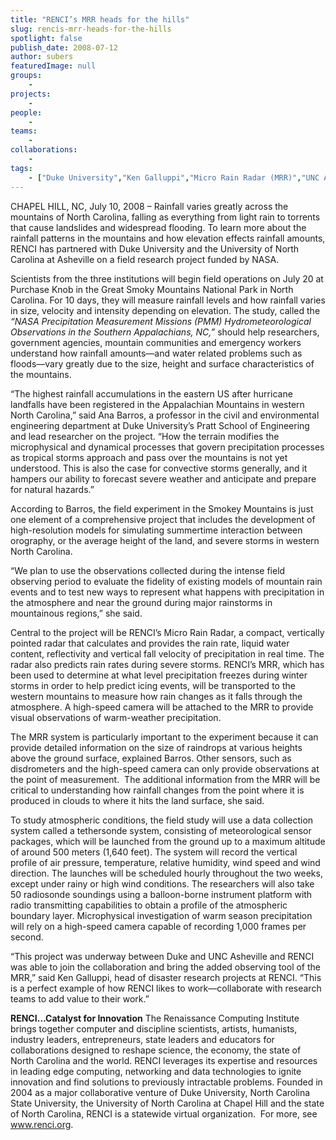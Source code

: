 ```yaml
---
title: "RENCI’s MRR heads for the hills"
slug: rencis-mrr-heads-for-the-hills
spotlight: false
publish_date: 2008-07-12
author: subers
featuredImage: null
groups:
    - 
projects:
    - 
people:
    - 
teams: 
    - 
collaborations:
    - 
tags:
    - ["Duke University","Ken Galluppi","Micro Rain Radar (MRR)","UNC Asheville"]
---
```

CHAPEL HILL, NC, July 10, 2008 – Rainfall varies greatly across the mountains of North Carolina, falling as everything from light rain to torrents that cause landslides and widespread flooding. To learn more about the rainfall patterns in the mountains and how elevation effects rainfall amounts, RENCI has partnered with Duke University and the University of North Carolina at Asheville on a field research project funded by NASA. <!--more-->

Scientists from the three institutions will begin field operations on July 20 at Purchase Knob in the Great Smoky Mountains National Park in North Carolina. For 10 days, they will measure rainfall levels and how rainfall varies in size, velocity and intensity depending on elevation. The study, called the <em>“NASA Precipitation  Measurement Missions (PMM) Hydrometeorological Observations in the Southern  Appalachians, NC,”</em> should help researchers, government agencies, mountain communities and emergency workers understand how rainfall amounts—and water related problems such as floods—vary greatly due to the size, height and surface characteristics of the mountains.

“The highest rainfall accumulations in the eastern US after hurricane landfalls have been registered in the Appalachian Mountains in western North Carolina,” said Ana Barros, a professor in the civil and environmental engineering department at Duke University’s Pratt School of Engineering and lead researcher on the project. “How the terrain modifies the microphysical and dynamical processes that govern precipitation processes as tropical storms approach and pass over the mountains is not yet understood. This is also the case for convective storms generally, and it hampers our ability to forecast severe weather and anticipate and prepare for natural hazards.”

According to Barros, the field experiment in the Smokey Mountains is just one element of a comprehensive project that includes the development of high-resolution models for simulating summertime interaction between orography, or the average height of the land, and severe storms in western North Carolina.

“We plan to use the observations collected during the intense field observing period to evaluate the fidelity of existing models of mountain rain events and to test new ways to represent what happens with precipitation in the atmosphere and near the ground during major rainstorms in mountainous regions,” she said.

Central to the project will be RENCI’s Micro Rain Radar, a compact, vertically pointed radar that calculates and provides the rain rate, liquid water content, reflectivity and vertical fall velocity of precipitation in real time. The radar also predicts rain rates during severe storms. RENCI’s MRR, which has been used to determine at what level precipitation freezes during winter storms in order to help predict icing events, will be transported to the western mountains to measure how rain changes as it falls through the atmosphere. A high-speed camera will be attached to the MRR to provide visual observations of warm-weather precipitation.

The MRR system is particularly important to the experiment because it can provide detailed information on the size of raindrops at various heights above the ground surface, explained Barros. Other sensors, such as disdrometers and the high-speed camera can only provide observations at the point of measurement.  The additional information from the MRR will be critical to understanding how rainfall changes from the point where it is produced in clouds to where it hits the land surface, she said.

To study atmospheric conditions, the field study will use a data collection system called a tethersonde system, consisting of meteorological sensor packages, which will be launched from the ground up to a maximum altitude of around 500 meters (1,640 feet). The system will record the vertical profile of air pressure, temperature, relative humidity, wind speed and wind direction. The launches will be scheduled hourly throughout the two weeks, except under rainy or high wind conditions. The researchers will also take 50 radiosonde soundings using a balloon-borne instrument platform with radio transmitting capabilities to obtain a profile of the atmospheric boundary layer. Microphysical investigation of warm season precipitation will rely on a high-speed camera capable of recording 1,000 frames per second.

“This project was underway between Duke and UNC Asheville and RENCI was able to join the collaboration and bring the added observing tool of the MRR,” said Ken Galluppi, head of disaster research projects at RENCI. “This is a perfect example of how RENCI likes to work—collaborate with research teams to add value to their work.”

<strong>RENCI…Catalyst for  Innovation</strong>
The Renaissance Computing Institute brings together computer and discipline scientists, artists, humanists, industry leaders, entrepreneurs, state leaders and educators for collaborations designed to reshape science, the economy, the state of North Carolina and the world. RENCI leverages its expertise and resources in leading edge computing, networking and data technologies to ignite innovation and find solutions to previously intractable problems. Founded in 2004 as a major collaborative venture of Duke University, North Carolina State University, the University of North Carolina at Chapel Hill and the state of North Carolina, RENCI is a statewide virtual organization.  For more, see <a href="http://www.renci.org/">www.renci.org</a>.
